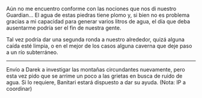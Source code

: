 Aún no me encuentro conforme con las nociones que nos di nuestro Guardian... El agua de estas piedras tiene plomo y, si bien no es problema gracias a mi capacidad para generar varios litros de agua, el día que deba ausentarme podría ser el fin de nuestra gente.

Tal vez podría dar una segunda ronda a nuestro alrededor, quizá alguna caída esté limpia, o en el mejor de los casos alguna caverna que deje paso a un río subterráneo.

---

Envío a Darek a investigar las montañas circundantes nuevamente, pero esta vez pido que se arrime un poco a las grietas en busca de ruido de agua. Si lo requiere, Banitari estará dispuesto a dar su ayuda. (Nota: IP a coordinar)